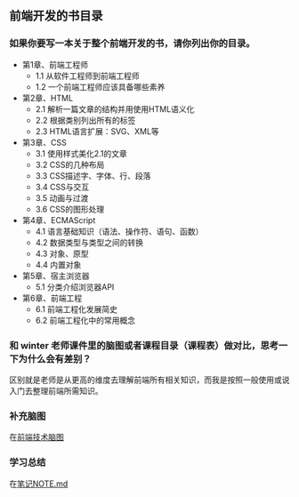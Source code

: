 ## 前端开发的书目录
### 如果你要写一本关于整个前端开发的书，请你列出你的目录。

- 第1章、前端工程师
	- 1.1 从软件工程师到前端工程师
	- 1.2 一个前端工程师应该具备哪些素养
- 第2章、HTML
	- 2.1 解析一篇文章的结构并用使用HTML语义化
	- 2.2 根据类别列出所有的标签
	- 2.3 HTML语言扩展：SVG、XML等
- 第3章、CSS
	- 3.1 使用样式美化2.1的文章
	- 3.2 CSS的几种布局
	- 3.3 CSS描述字、字体、行、段落
	- 3.4 CSS与交互
	- 3.5 动画与过渡
	- 3.6 CSS的图形处理
- 第4章、ECMAScript
	- 4.1 语言基础知识（语法、操作符、语句、函数）
	- 4.2 数据类型与类型之间的转换
	- 4.3 对象、原型
	- 4.4 内置对象
- 第5章、宿主浏览器
	- 5.1 分类介绍浏览器API
- 第6章、前端工程
	- 6.1 前端工程化发展简史
	- 6.2 前端工程化中的常用概念

### 和 winter 老师课件里的脑图或者课程目录（课程表）做对比，思考一下为什么会有差别？
区别就是老师是从更高的维度去理解前端所有相关知识，而我是按照一般使用或说入门去整理前端所需知识。

### 补充脑图
在[前端技术脑图](./前端技术脑图.xmind)

### 学习总结
在[笔记NOTE.md](./NOTE.md#周总结)